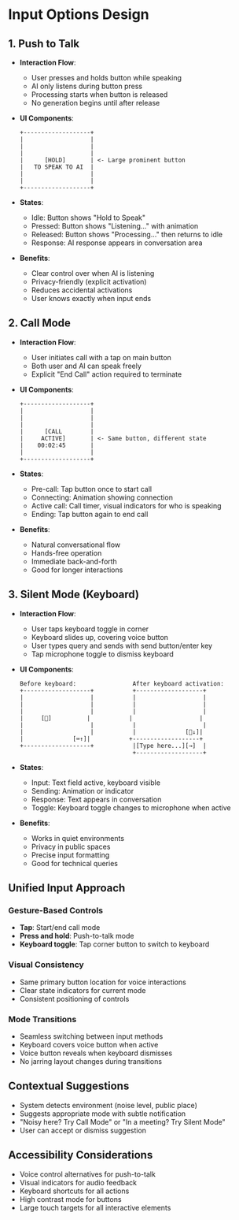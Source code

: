 # Input Options Design

## 1. Push to Talk
- **Interaction Flow**:
  - User presses and holds button while speaking
  - AI only listens during button press
  - Processing starts when button is released
  - No generation begins until after release

- **UI Components**:
  ```
  +-------------------+
  |                   |
  |                   |
  |                   |
  |      [HOLD]       | <- Large prominent button
  |   TO SPEAK TO AI  |
  |                   |
  |                   |
  +-------------------+
  ```

- **States**:
  - Idle: Button shows "Hold to Speak"
  - Pressed: Button shows "Listening..." with animation
  - Released: Button shows "Processing..." then returns to idle
  - Response: AI response appears in conversation area

- **Benefits**:
  - Clear control over when AI is listening
  - Privacy-friendly (explicit activation)
  - Reduces accidental activations
  - User knows exactly when input ends

## 2. Call Mode
- **Interaction Flow**:
  - User initiates call with a tap on main button
  - Both user and AI can speak freely
  - Explicit "End Call" action required to terminate

- **UI Components**:
  ```
  +-------------------+
  |                   |
  |                   |
  |                   |
  |      [CALL        |
  |     ACTIVE]       | <- Same button, different state
  |    00:02:45       |
  |                   |
  +-------------------+
  ```

- **States**:
  - Pre-call: Tap button once to start call
  - Connecting: Animation showing connection
  - Active call: Call timer, visual indicators for who is speaking
  - Ending: Tap button again to end call

- **Benefits**:
  - Natural conversational flow
  - Hands-free operation
  - Immediate back-and-forth 
  - Good for longer interactions

## 3. Silent Mode (Keyboard)
- **Interaction Flow**:
  - User taps keyboard toggle in corner
  - Keyboard slides up, covering voice button
  - User types query and sends with send button/enter key
  - Tap microphone toggle to dismiss keyboard

- **UI Components**:
  ```
  Before keyboard:                After keyboard activation:
  +-------------------+           +-------------------+
  |                   |           |                   |
  |                   |           |                   |
  |                   |           |                   |
  |     [🎤]          |           |                   |
  |                   |           |                   |
  |                   |           |              [🎤↓]|
  |              [⌨️↑]|           +-------------------+
  +-------------------+           |[Type here...][→]  |
                                  +-------------------+
  ```

- **States**:
  - Input: Text field active, keyboard visible
  - Sending: Animation or indicator
  - Response: Text appears in conversation
  - Toggle: Keyboard toggle changes to microphone when active

- **Benefits**:
  - Works in quiet environments
  - Privacy in public spaces
  - Precise input formatting
  - Good for technical queries

## Unified Input Approach

### Gesture-Based Controls
- **Tap**: Start/end call mode
- **Press and hold**: Push-to-talk mode
- **Keyboard toggle**: Tap corner button to switch to keyboard

### Visual Consistency
- Same primary button location for voice interactions
- Clear state indicators for current mode
- Consistent positioning of controls

### Mode Transitions
- Seamless switching between input methods
- Keyboard covers voice button when active
- Voice button reveals when keyboard dismisses
- No jarring layout changes during transitions

## Contextual Suggestions
- System detects environment (noise level, public place)
- Suggests appropriate mode with subtle notification
- "Noisy here? Try Call Mode" or "In a meeting? Try Silent Mode"
- User can accept or dismiss suggestion

## Accessibility Considerations
- Voice control alternatives for push-to-talk
- Visual indicators for audio feedback
- Keyboard shortcuts for all actions
- High contrast mode for buttons
- Large touch targets for all interactive elements
